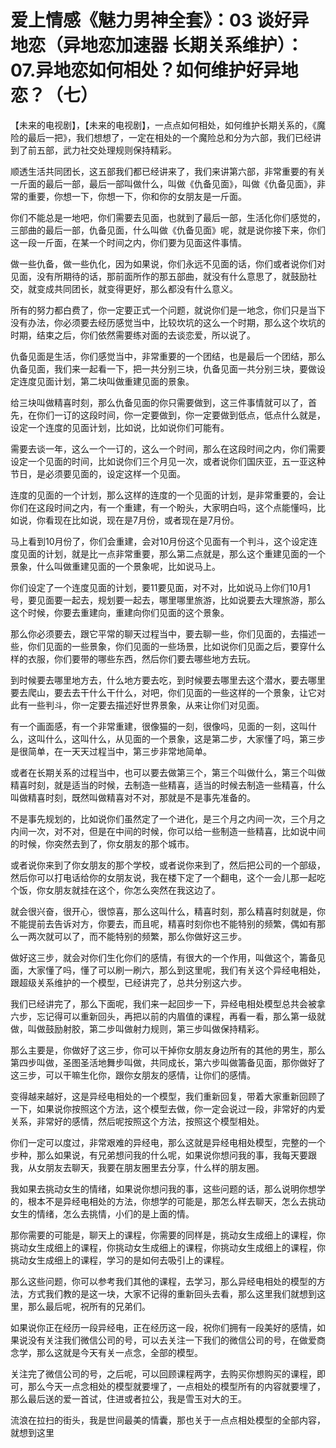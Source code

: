# 爱上情感《魅力男神全套》：03 谈好异地恋（异地恋加速器 长期关系维护）：07.异地恋如何相处？如何维护好异地恋？（七）

【未来的电视剧】，【未来的电视剧】，一点点如何相处，如何维护长期关系的，《魔险的最后一把》，我们想想了，一定在相处的一个魔险总和分为六部，我们已经讲到了前五部，武力社交处理规则保持精彩。

顺透生活共同团长，这五部我们都已经讲来了，我们来讲第六部，非常重要的有关一斤面的最后一部，最后一部叫做什么，叫做《仇备见面》，叫做《仇备见面》，非常的重要，你想一下，你想一下，你和你的女朋友是一斤面。

你们不能总是一地吧，你们需要去见面，也就到了最后一部，生活化你们感觉的，三部曲的最后一部，仇备见面，什么叫做《仇备见面》呢，就是说你接下来，你们这一段一斤面，在某一个时间之内，你们要为见面这件事情。

做一些仇备，做一些仇化，因为如果说，你们永远不见面的话，你们或者说你们对见面，没有所期待的话，那前面所作的那五部曲，就没有什么意思了，就鼓励社交，就变成共同团长，就变得更好，那么都没有什么意义。

所有的努力都白费了，你一定要正式一个问题，就说你们是一地念，你们只是当下没有办法，你必须要去经历感觉当中，比较坎坑的这么一个时期，那么这个坎坑的时期，结束之后，你们依然需要练对面的去谈恋爱，所以说了。

仇备见面是生活，你们感觉当中，非常重要的一个团结，也是最后一个团结，那么仇备见面，我们来一起看一下，把一共分别三块，仇备见面一共分别三块，要做设定连度见面计划，第二块叫做重建见面的景象。

给三块叫做精喜时刻，那么仇备见面的你只需要做到，这三件事情就可以了，首先，在你们一订的这段时间，你一定要做到，你一定要做到低点，低点什么就是，设定一个连度的见面计划，比如说，比如说你们可能有。

需要去谈一年，这么一个一订的，这么一个时间，那么在这段时间之内，你们需要设定一个见面的时间，比如说你们三个月见一次，或者说你们国庆亚，五一亚这种节日，是必须要见面的，设定这样一个见面。

连度的见面的一个计划，那么这样的连度的一个见面的计划，是非常重要的，会让你们在这段时间之内，有一个重建，有一个盼头，大家明白吗，这个点能懂吗，比如说，你看现在比如说，现在是7月份，或者现在是7月份。

马上看到10月份了，你们会重建，会对10月份这个见面有一个判斗，这个设定连度见面的计划，就是比一点非常重要，那么第二点就是，那么这个重建见面的一个景象，什么叫做重建见面的一个景象呢，比如说马上。

你们设定了一个连度见面的计划，要11要见面，对不对，比如说马上你们10月1号，要见面要一起去，规划要一起去，哪里哪里旅游，比如说要去大理旅游，那么这个时候，你要去重建向，重建向你们见面的这个景象。

那么你必须要去，跟它平常的聊天过程当中，要去聊一些，你们见面的，去描述一些，你们见面的一些景象，你们见面的一些场景，比如说你们见面之后，要穿什么样的衣服，你们要带的哪些东西，然后你们要去哪些地方去玩。

到时候要去哪里地方去，什么地方要去吃，到时候要去哪里去这个潜水，要去哪里要去爬山，要去去干什么干什么，对吧，你们见面的一些这样的一个景象，让它对此有一些判斗，你一定要去描述好世界景象，从来让你们对见面。

有一个画面感，有一个非常重建，很像猫的一刻，很像吗，见面的一刻，这叫什么，这叫什么，这叫什么，从见面的一个景象，这是第二步，大家懂了吗，第三步是很简单，在一天天过程当中，第三步非常地简单。

或者在长期关系的过程当中，也可以要去做第三个，第三个叫做什么，第三个叫做精喜时刻，就是适当的时候，去制造一些精喜，适当的时候去制造一些精喜，什么叫做精喜时刻，既然叫做精喜对不对，那就是不是事先准备的。

不是事先规划的，比如说你们虽然定了一个进化，是三个月之内间一次，三个月之内间一次，对不对，但是在中间的时候，你可以给一些制造一些精喜，比如说中间的时候，你突然去到了，你女朋友的那个城市。

或者说你来到了你女朋友的那个学校，或者说你来到了，然后把公司的一个部级，然后你可以打电话给你的女朋友说，我在楼下定了一个翻电，这个一会儿那一起吃个饭，你女朋友就挂在这个，你怎么突然在我这边了。

就会很兴奋，很开心，很惊喜，那么这叫什么，精喜时刻，那么精喜时刻就是，你不能提前去告诉对方，你要去，而且呢，精喜时刻你也不能特别的频繁，偶如有那么一两次就可以了，而不能特别的频繁，那么你做好这三步。

做好这三步，就会对你们生化你们的感情，有很大的一个作用，叫做这个，籌备见面，大家懂了吗，懂了可以刷一刷六，那么到这里呢，我们有关这个异经电相处，跟超级关系维护的一个模型，已经讲完了，总共分别这六步。

我们已经讲完了，那么下面呢，我们来一起回步一下，异经电相处模型总共会被拿六步，忘记得可以重新回头，再把以前的内眉值的课程，再看一看，那么第一级就做，叫做鼓励射胶，第二步叫做射力规则，第三步叫做保持精彩。

那么主要是，你做好了这三步，你可以干掉你女朋友身边所有的其他的男生，那么第四步叫做，圣图圣活地舞步叫做，共同成长，第六步叫做籌备见面，那你做好了这三步，可以干嘛生化你，跟你女朋友的感情，让你们的感情。

变得越来越好，这是异经电相处的一个模型，我们重新回复，带着大家重新回顾了一下，如果说你按照这个方法，这个模型去做，你一定会说过一段，非常好的内爱关系，非常好的感情，然后呢按照这个方法，按照这个模型相处。

你们一定可以度过，非常艰难的异经电，那么这就是异经电相处模型，完整的一个步种，那么如果说，有兄弟想问我的什么呢，如果说你想问我的事，我每天要跟我，从女朋友去聊天，我要在朋友圈里去分享，什么样的朋友圈。

我如果去挑动女生的情绪，如果说你想问我的事，这些问题的话，那么说明你想学的，根本不是异经电相处的方法，你想学的可能是，那怎么样去聊天，怎么去挑动女生的情绪，怎么去挑情，小们的是上面的情。

那你需要的可能是，聊天上的课程，你需要的同样是，挑动女生成细上的课程，你挑动女生成细上的课程，你挑动女生成细上的课程，你挑动女生成细上的课程，你挑动女生成细上的课程，学习的是如何去吸引上的课程。

那么这些问题，你可以参考我们其他的课程，去学习，那么异经电相处的模型的方法，方式我们教的是这一块，大家不记得的重新回头去看，那么这里我们就想到这里，那么最后呢，祝所有的兄弟们。

如果说你正在经历一段异经电，正在经历这一段，祝你们拥有一段美好的感情，如果说没有关注我们微信公司的号，可以去关注一下我们的微信公司的号，在做爱商念学，那么这就是今天有关一点念，全部的模型。

关注完了微信公司的号，之后呢，可以回顾课程两字，去购买你想购买的课程，即可，那么今天一点念相处的模型就要埋了，一点相处的模型所有的内容就要埋了，那么最后送的爱一首试，住进或者拉公，我是雪玉对大的王。

流浪在拉扫的街头，我是世间最美的情囊，那也关于一点点相处模型的全部内容，就想到这里